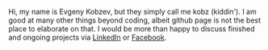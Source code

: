 Hi, my name is Evgeny Kobzev, but they simply call me kobz (kiddin').
I am good at many other things beyond coding, albeit github page is not the best place to elaborate on that.
I would be more than happy to discuss finished and ongoing projects via [LinkedIn](www.linkedin.com/in/kobz) or [Facebook](www.facebook.com/evgenykobz).
